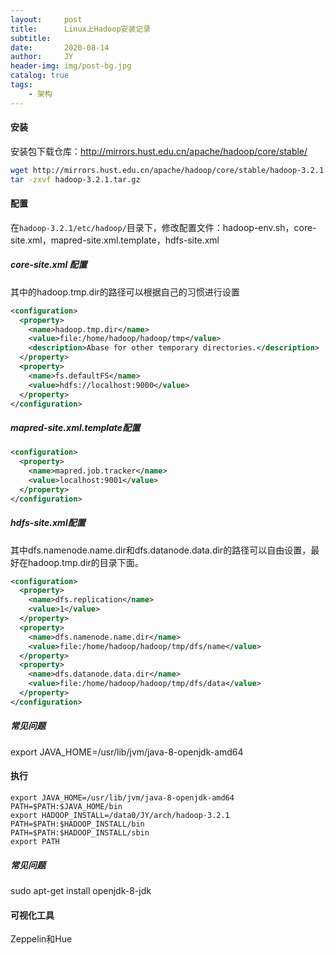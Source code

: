 ```yaml
---
layout:     post
title:      Linux上Hadoop安装记录
subtitle:   
date:       2020-08-14
author:     JY
header-img: img/post-bg.jpg
catalog: true
tags:
    - 架构 
---
```




#### 安装

安装包下载仓库：http://mirrors.hust.edu.cn/apache/hadoop/core/stable/

```bash
wget http://mirrors.hust.edu.cn/apache/hadoop/core/stable/hadoop-3.2.1.tar.gz
tar -zxvf hadoop-3.2.1.tar.gz
```



#### 配置

在`hadoop-3.2.1/etc/hadoop/`目录下，修改配置文件：hadoop-env.sh，core-site.xml，mapred-site.xml.template，hdfs-site.xml

##### core-site.xml 配置 

其中的hadoop.tmp.dir的路径可以根据自己的习惯进行设置

```xml
<configuration>
  <property>
    <name>hadoop.tmp.dir</name>
    <value>file:/home/hadoop/hadoop/tmp</value>  
    <description>Abase for other temporary directories.</description>
  </property>
  <property>
    <name>fs.defaultFS</name>
    <value>hdfs://localhost:9000</value>
  </property>
</configuration>
```



##### mapred-site.xml.template配置 

```xml
<configuration>
  <property>
    <name>mapred.job.tracker</name>
    <value>localhost:9001</value>
  </property>
</configuration>
```



##### hdfs-site.xml配置 

其中dfs.namenode.name.dir和dfs.datanode.data.dir的路径可以自由设置，最好在hadoop.tmp.dir的目录下面。

```xml
<configuration>
  <property>
    <name>dfs.replication</name>
    <value>1</value>
  </property>
  <property>
    <name>dfs.namenode.name.dir</name>
    <value>file:/home/hadoop/hadoop/tmp/dfs/name</value>
  </property>
  <property>
    <name>dfs.datanode.data.dir</name>
    <value>file:/home/hadoop/hadoop/tmp/dfs/data</value>
  </property>
</configuration>
```



##### 常见问题



export JAVA_HOME=/usr/lib/jvm/java-8-openjdk-amd64







#### 执行



```
export JAVA_HOME=/usr/lib/jvm/java-8-openjdk-amd64
PATH=$PATH:$JAVA_HOME/bin
export HADOOP_INSTALL=/data0/JY/arch/hadoop-3.2.1
PATH=$PATH:$HADOOP_INSTALL/bin
PATH=$PATH:$HADOOP_INSTALL/sbin
export PATH
```



##### 常见问题

sudo apt-get install openjdk-8-jdk





#### 可视化工具

 Zeppelin和Hue